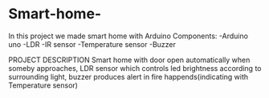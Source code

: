 # Smart-home-
In this project we made smart home with Arduino 
Components:
-Arduino uno
-LDR
-IR sensor
-Temperature sensor
-Buzzer

PROJECT DESCRIPTION
Smart home with door open automatically when
someby approaches, LDR sensor which controls led
brightness according to surrounding light, buzzer
produces alert in fire happends(indicating with 
Temperature sensor)
